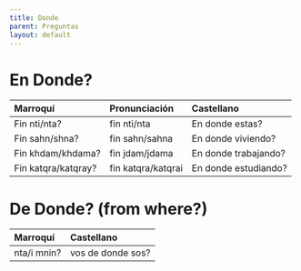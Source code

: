 ```yaml
---
title: Donde
parent: Preguntas
layout: default
---
```


# En Donde?

| Marroquí            | Pronunciación      | Castellano           |
|:--------------------|:-------------------|:---------------------|
| Fin nti/nta?        | fin nti/nta        | En donde estas?      |
| Fin sahn/shna?      | fin sahn/sahna     | En donde viviendo?   |
| Fin khdam/khdama?   | fin jdam/jdama     | En donde trabajando? |
| Fin katqra/katqray? | fin katqra/katqrai | En donde estudiando? |


# De Donde? (from where?)

| Marroquí    | Castellano        |
|:------------|:------------------|
| nta/i mnin? | vos de donde sos? |
